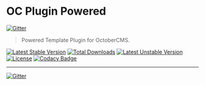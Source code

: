 # OC Plugin Powered

[![Gitter](https://badges.gitter.im/Join%20Chat.svg)](https://gitter.im/alexcarrega/oc-plugin-powered?utm_source=badge&utm_medium=badge&utm_campaign=pr-badge&utm_content=badge)

> Powered Template Plugin for OctoberCMS.

[![Latest Stable Version](https://poser.pugx.org/alexcarrega/oc-plugin-powered/v/stable.svg)](https://packagist.org/packages/alexcarrega/oc-plugin-powered) [![Total Downloads](https://poser.pugx.org/alexcarrega/oc-plugin-powered/downloads.svg)](https://packagist.org/packages/alexcarrega/oc-plugin-powered) [![Latest Unstable Version](https://poser.pugx.org/alexcarrega/oc-plugin-powered/v/unstable.svg)](https://packagist.org/packages/alexcarrega/oc-plugin-powered) [![License](https://poser.pugx.org/alexcarrega/oc-plugin-powered/license.svg)](https://packagist.org/packages/alexcarrega/oc-plugin-powered)
[![Codacy Badge](https://www.codacy.com/project/badge/dbf1156b64f74ced9f8cda47728cca4f)](https://www.codacy.com/public/contact_2/oc-plugin-powered)

---

[![Gitter](https://badges.gitter.im/Join%20Chat.svg)](https://gitter.im/alexcarrega/oc-plugin-powered?utm_source=badge&utm_medium=badge&utm_campaign=pr-badge&utm_content=badge)
